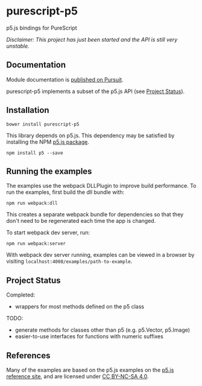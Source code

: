 # purescript-p5

p5.js bindings for PureScript

*Disclaimer: This project has just been started and the API is still very unstable.*

## Documentation

Module documentation is [published on Pursuit](https://pursuit.purescript.org/packages/purescript-p5).

purescript-p5 implements a subset of the p5.js API (see [Project Status](#project-status)).

## Installation

```
bower install purescript-p5
```

This library depends on p5.js. This dependency may be satisfied by installing the NPM [p5.js package](https://www.npmjs.com/package/p5).

```
npm install p5 --save
```

## Running the examples

The examples use the webpack DLLPlugin to improve build performance. To run the examples, first build the dll bundle with:

```
npm run webpack:dll
```

This creates a separate webpack bundle for dependencies so that they don't need to be regenerated each time the app is changed.

To start webpack dev server, run:

```
npm run webpack:server
```

With webpack dev server running, examples can be viewed in a browser by visiting ```localhost:4008/examples/path-to-example```.

## Project Status

Completed:
  * wrappers for most methods defined on the p5 class

TODO:
  * generate methods for classes other than p5 (e.g. p5.Vector, p5.Image)
  * easier-to-use interfaces for functions with numeric suffixes

## References

Many of the examples are based on the p5.js examples on the [p5.js reference site](https://p5js.org/examples/), and are licensed under [CC BY-NC-SA 4.0](https://creativecommons.org/licenses/by-nc-sa/4.0/).

